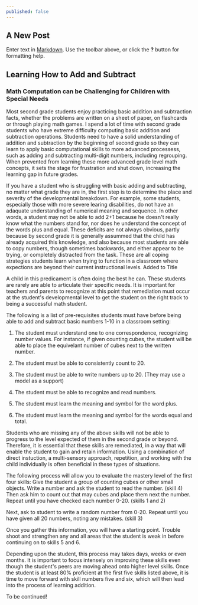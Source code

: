 ```yaml
---
published: false
---
```


## A New Post

Enter text in [Markdown](http://daringfireball.net/projects/markdown/). Use the toolbar above, or click the **?** button for formatting help.

## Learning How to Add and Subtract

### Math Computation can be Challenging for Children with Special Needs

Most second grade students enjoy practicing basic addition and subtraction facts, whether the problems are written on a sheet of paper, on flashcards or through playing math games. I spend a lot of time with second grade students who have extreme difficulty computing basic addition and subtraction operations. Students need to have a solid understanding of addition and subtraction by the beginning of second grade so they can learn to apply basic computational skills to more advanced processess, such as adding and subtracting multi-digit numbers, including regrouping.  When prevented from learning these more advanced grade level math concepts, it sets the stage for frustration and shut down, increasing the learning gap in future grades.

If you have a student who is struggling with basic adding and subtracting, no matter what grade they are in, the first step is to determine the place and severity of the developmental breakdown. For example, some students, especially those with more severe learing disabilities, do not have an adaquate understanding of numerical meaning and sequence. In other words, a student may not be able to add 2+1 because he doesn't really know what the numbers stand for, nor does he understand the concept of the words plus and equal. These deficits are not always obvious, partly because by second grade it is generally assummed that the child has already acquired this knowledge, and also because most students are able to copy numbers, though sometimes backwards, and either appear to be trying, or completely distracted from the task.  These are all coping strategies students learn when trying to function in a classroom where expections are beyond their current instructional levels.  Added to Title

A child in this predicament is often doing the best he can. These students are rarely are able to articulate their specific needs.  It is important for teachers and parents to recognize at this point that remediation must occur at the student's developmental level to get the student on the right track to being a successful math student.

The following is a list of pre-requisites students must have before being able to add and subtract basic numbers 1-10 in a classroom setting:

1. The student must understand one to one correspondence, recognizing number values. For instance, if given counting cubes, the student will be able to place the equivelant number of cubes next to the written number.

2. The student must be able to consistently count to 20.

3. The student must be able to write numbers up to 20. (They may use a model as    a support)

4. The student must be able to recognize and read numbers.

5. The student must learn the meaning and symbol for the word plus.

6. The student must learn the meaning and symbol for the words equal and total.

Students who are missing any of the above skills will not be able to progress to the level expected of them in the second grade or beyond. Therefore, it is essential that these skills are remediated, in a way that will enable the student to gain and retain information.  Using a combination of direct instuction, a multi-sensory approach, repetition, and working with the child individually is often beneficial in these types of situations. 

The following process will allow you to evaluate the mastery level of the first four skills:  Give the student a group of counting cubes or other small objects. Write a number and ask the student to read the number. (skill 4) Then ask him to count out that may cubes and place them next the number. Repeat until you have checked each number 0-20. (skills 1 and 2)

Next, ask to student to write a random number from 0-20. Repeat until you have given all 20 numbers, noting any mistakes. (skill 3)

Once you gather this information, you will have a starting point. Trouble shoot and strengthen any and all areas that the student is weak in before continuing on to skills 5 and 6.     

Depending upon the student, this process may takes days, weeks or even months. It is important to focus intensely on improving these skills even though the student's peers are moving ahead onto higher level skills.  Once the student is at least 80% proficient at the first five skills listed above, it is time to move forward with skill numbers five and six, which will then lead into the process of learning addition.

To be continued!

  